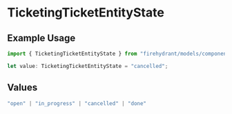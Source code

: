 # TicketingTicketEntityState

## Example Usage

```typescript
import { TicketingTicketEntityState } from "firehydrant/models/components";

let value: TicketingTicketEntityState = "cancelled";
```

## Values

```typescript
"open" | "in_progress" | "cancelled" | "done"
```
